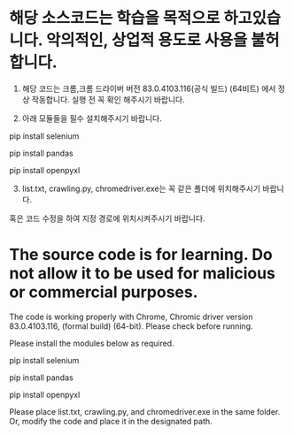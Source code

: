 # 해당 소스코드는 학습을 목적으로 하고있습니다. 악의적인, 상업적 용도로 사용을 불허합니다.

1. 해당 코드는 크롬,크롬 드라이버 버전 83.0.4103.116(공식 빌드) (64비트) 에서 정상 작동합니다. 실행 전 꼭 확인 해주시기 바랍니다.

2. 아래 모듈들을 필수 설치해주시기 바랍니다.


  pip install selenium
  
  pip install pandas
  
  pip install openpyxl
  
3. list.txt, crawling.py, chromedriver.exe는 꼭 같은 폴더에 위치해주시기 바랍니다. 


혹은 코드 수정을 하여 지정 경로에 위치시켜주시기 바랍니다.




# The source code is for learning. Do not allow it to be used for malicious or commercial purposes.
The code is working properly with Chrome, Chromic driver version 83.0.4103.116, (formal build) (64-bit). Please check before running.

Please install the modules below as required.

pip install selenium

pip install pandas

pip install openpyxl

Please place list.txt, crawling.py, and chromedriver.exe in the same folder.
Or, modify the code and place it in the designated path.
